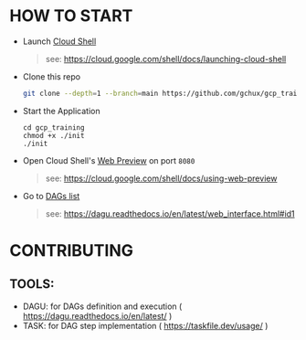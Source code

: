 # HOW TO START

- Launch [Cloud Shell](https://cloud.google.com/shell/docs/launching-cloud-shell)

  > see: https://cloud.google.com/shell/docs/launching-cloud-shell

- Clone this repo

  ```sh
  git clone --depth=1 --branch=main https://github.com/gchux/gcp_training.git
  ```

- Start the Application

  ```
  cd gcp_training
  chmod +x ./init
  ./init
  ```

- Open Cloud Shell's [Web Preview](https://cloud.google.com/shell/docs/using-web-preview) on port `8080`

  > see: https://cloud.google.com/shell/docs/using-web-preview

- Go to [DAGs list](https://dagu.readthedocs.io/en/latest/web_interface.html#id1)

  > see: https://dagu.readthedocs.io/en/latest/web_interface.html#id1

# CONTRIBUTING

## TOOLS:

- DAGU: for DAGs definition and execution ( https://dagu.readthedocs.io/en/latest/ ) 
- TASK: for DAG step implementation ( https://taskfile.dev/usage/ )
